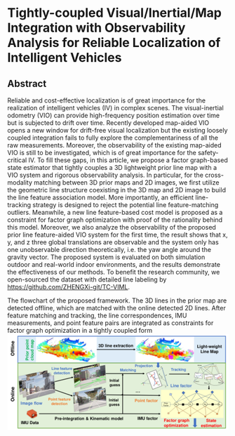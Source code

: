# Tightly-coupled Visual/Inertial/Map Integration with Observability Analysis for Reliable Localization of Intelligent Vehicles

## Abstract

Reliable and cost-effective localization is of great
importance for the realization of intelligent vehicles (IV) in
complex scenes. The visual-inertial odometry (VIO) can provide
high-frequency position estimation over time but is subjected to
drift over time. Recently developed map-aided VIO opens a new
window for drift-free visual localization but the existing loosely
coupled integration fails to fully explore the complementariness
of all the raw measurements. Moreover, the observability of the
existing map-aided VIO is still to be investigated, which is of
great importance for the safety-critical IV. To fill these gaps,
in this article, we propose a factor graph-based state estimator
that tightly couples a 3D lightweight prior line map with a VIO
system and rigorous observability analysis. In particular, for the
cross-modality matching between 3D prior maps and 2D images,
we first utilize the geometric line structure coexisting in the 3D
map and 2D image to build the line feature association model.
More importantly, an efficient line-tracking strategy is designed
to reject the potential line feature-matching outliers. Meanwhile,
a new line feature-based cost model is proposed as a constraint
for factor graph optimization with proof of the rationality behind
this model. Moreover, we also analyze the observability of the
proposed prior line feature-aided VIO system for the first time,
the result shows that x, y, and z three global translations are
observable and the system only has one unobservable direction
theoretically, i.e. the yaw angle around the gravity vector. The
proposed system is evaluated on both simulation outdoor and
real-world indoor environments, and the results demonstrate the
effectiveness of our methods. To benefit the research community,
we open-sourced the dataset with detailed line labeling by
https://github.com/ZHENGXi-git/TC-VIML.


The flowchart of the proposed framework. The 3D lines in the prior map are detected offline, which are matched with
the online detected 2D lines. After feature matching and tracking, the line correspondences, IMU measurements, and point feature pairs are integrated as constraints for factor graph optimization in a tightly coupled form
<img src="https://github.com/ZHENGXi-git/TC-VIML/blob/main/support_files/image/framework.png" width="%30" height="%30" />
